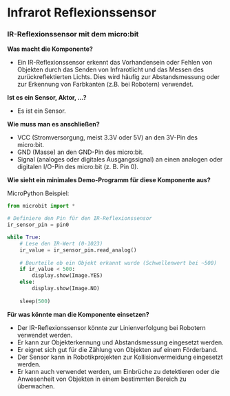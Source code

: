 # Infrarot Reflexionssensor

### IR-Reflexionssensor mit dem micro:bit

**Was macht die Komponente?**
- Ein IR-Reflexionssensor erkennt das Vorhandensein oder Fehlen von Objekten durch das Senden von Infrarotlicht und das Messen des zurückreflektierten Lichts. Dies wird häufig zur Abstandsmessung oder zur Erkennung von Farbkanten (z.B. bei Robotern) verwendet.

**Ist es ein Sensor, Aktor, …?**
- Es ist ein Sensor.

**Wie muss man es anschließen?**
- VCC (Stromversorgung, meist 3.3V oder 5V) an den 3V-Pin des micro:bit.
- GND (Masse) an den GND-Pin des micro:bit.
- Signal (analoges oder digitales Ausgangssignal) an einen analogen oder digitalen I/O-Pin des micro:bit (z. B. Pin 0).

**Wie sieht ein minimales Demo-Programm für diese Komponente aus?**

MicroPython Beispiel:
```python
from microbit import *

# Definiere den Pin für den IR-Reflexionssensor
ir_sensor_pin = pin0

while True:
    # Lese den IR-Wert (0-1023)
    ir_value = ir_sensor_pin.read_analog()
    
    # Beurteile ob ein Objekt erkannt wurde (Schwellenwert bei ~500)
    if ir_value < 500:
        display.show(Image.YES)
    else:
        display.show(Image.NO)
    
    sleep(500)
```

**Für was könnte man die Komponente einsetzen?**
- Der IR-Reflexionssensor könnte zur Linienverfolgung bei Robotern verwendet werden.
- Er kann zur Objekterkennung und Abstandsmessung eingesetzt werden.
- Er eignet sich gut für die Zählung von Objekten auf einem Förderband.
- Der Sensor kann in Robotikprojekten zur Kollisionvermeidung eingesetzt werden.
- Er kann auch verwendet werden, um Einbrüche zu detektieren oder die Anwesenheit von Objekten in einem bestimmten Bereich zu überwachen.